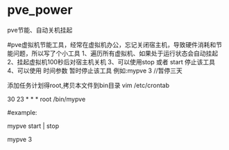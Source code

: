 # pve_power
pve节能、自动关机挂起

#pve虚拟机节能工具，经常在虚拟机办公，忘记关闭宿主机，导致硬件消耗和节能问题，所以写了个小工具
1、遍历所有虚拟机、如果处于运行状态会自动挂起
2、挂起虚拟机100秒后对宿主机关机
3、可以使用stop 或者 start 停止该工具
4、可以使用 时间参数 暂时停止该工具 例如:mypve 3 //暂停三天

添加任务计划得root,拷贝本文件到bin目录
vim /etc/crontab

30 23 * * * root /bin/mypve

#example:

mypve start | stop

mypve 3
